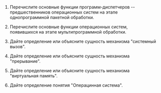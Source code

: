 1. Перечислите основные функции программ-диспетчеров -- предшественников операционных систем на этапе однопрограммной пакетной обработки.

2. Перечислите основные функции операционных систем, появившихся на этапе мультипрограммной обработки.

3. Дайте определение или объясните сущность механизма "системный вызов". 

4. Дайте определение или объясните сущность механизма "прерывание".

5. Дайте определение или объясните сущность механизма "виртуальная память".

6. Дайте определение понятия "Операцинная система".
